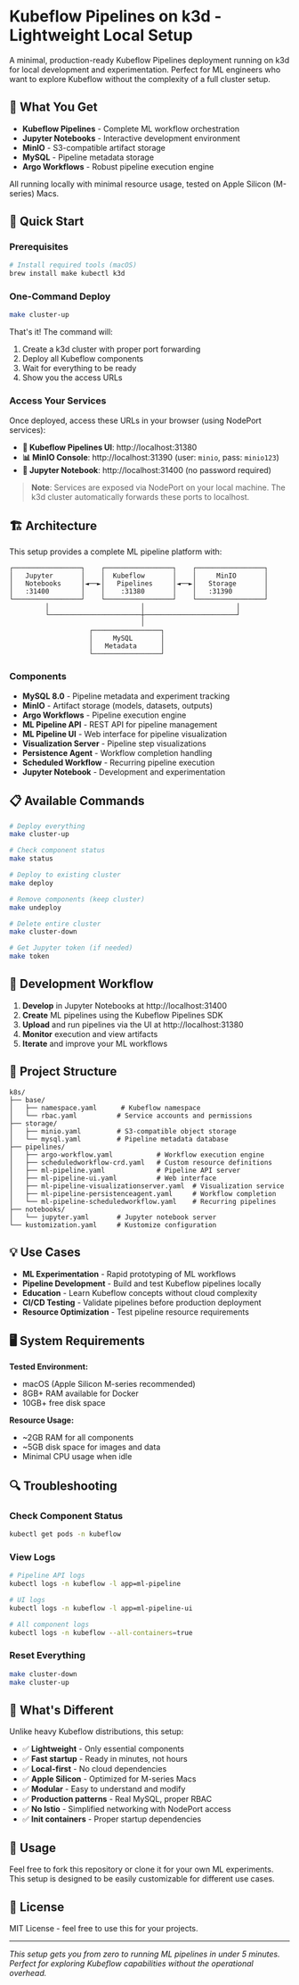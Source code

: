 # Kubeflow Pipelines on k3d - Lightweight Local Setup

A minimal, production-ready Kubeflow Pipelines deployment running on k3d for local development and experimentation. Perfect for ML engineers who want to explore Kubeflow without the complexity of a full cluster setup.

## 🎯 What You Get

- **Kubeflow Pipelines** - Complete ML workflow orchestration
- **Jupyter Notebooks** - Interactive development environment  
- **MinIO** - S3-compatible artifact storage
- **MySQL** - Pipeline metadata storage
- **Argo Workflows** - Robust pipeline execution engine

All running locally with minimal resource usage, tested on Apple Silicon (M-series) Macs.

## 🚀 Quick Start

### Prerequisites

```bash
# Install required tools (macOS)
brew install make kubectl k3d
```

### One-Command Deploy

```bash
make cluster-up
```

That's it! The command will:
1. Create a k3d cluster with proper port forwarding
2. Deploy all Kubeflow components
3. Wait for everything to be ready
4. Show you the access URLs

### Access Your Services

Once deployed, access these URLs in your browser (using NodePort services):

- **🔬 Kubeflow Pipelines UI**: http://localhost:31380
- **📊 MinIO Console**: http://localhost:31390 (user: `minio`, pass: `minio123`)
- **📓 Jupyter Notebook**: http://localhost:31400 (no password required)

> **Note**: Services are exposed via NodePort on your local machine. The k3d cluster automatically forwards these ports to localhost.

## 🏗️ Architecture

This setup provides a complete ML pipeline platform with:

```
┌─────────────────┐    ┌─────────────────┐    ┌─────────────────┐
│   Jupyter       │    │  Kubeflow       │    │     MinIO       │
│   Notebooks     │◄──►│   Pipelines     │◄──►│   Storage       │
│   :31400        │    │    :31380       │    │   :31390        │
└─────────────────┘    └─────────────────┘    └─────────────────┘
         │                       │                       │
         └───────────────────────┼───────────────────────┘
                                 │
                    ┌─────────────────┐
                    │     MySQL       │
                    │   Metadata      │
                    └─────────────────┘
```

### Components

- **MySQL 8.0** - Pipeline metadata and experiment tracking
- **MinIO** - Artifact storage (models, datasets, outputs)
- **Argo Workflows** - Pipeline execution engine
- **ML Pipeline API** - REST API for pipeline management
- **ML Pipeline UI** - Web interface for pipeline visualization
- **Visualization Server** - Pipeline step visualizations
- **Persistence Agent** - Workflow completion handling
- **Scheduled Workflow** - Recurring pipeline execution
- **Jupyter Notebook** - Development and experimentation

## 📋 Available Commands

```bash
# Deploy everything
make cluster-up

# Check component status
make status

# Deploy to existing cluster
make deploy

# Remove components (keep cluster)
make undeploy

# Delete entire cluster
make cluster-down

# Get Jupyter token (if needed)
make token
```

## 🔧 Development Workflow

1. **Develop** in Jupyter Notebooks at http://localhost:31400
2. **Create** ML pipelines using the Kubeflow Pipelines SDK
3. **Upload** and run pipelines via the UI at http://localhost:31380
4. **Monitor** execution and view artifacts
5. **Iterate** and improve your ML workflows

## 📁 Project Structure

```
k8s/
├── base/
│   ├── namespace.yaml      # Kubeflow namespace
│   └── rbac.yaml          # Service accounts and permissions
├── storage/
│   ├── minio.yaml         # S3-compatible object storage
│   └── mysql.yaml         # Pipeline metadata database
├── pipelines/
│   ├── argo-workflow.yaml           # Workflow execution engine
│   ├── scheduledworkflow-crd.yaml   # Custom resource definitions
│   ├── ml-pipeline.yaml             # Pipeline API server
│   ├── ml-pipeline-ui.yaml          # Web interface
│   ├── ml-pipeline-visualizationserver.yaml  # Visualization service
│   ├── ml-pipeline-persistenceagent.yaml     # Workflow completion
│   └── ml-pipeline-scheduledworkflow.yaml    # Recurring pipelines
├── notebooks/
│   └── jupyter.yaml       # Jupyter notebook server
└── kustomization.yaml     # Kustomize configuration
```

## 💡 Use Cases

- **ML Experimentation** - Rapid prototyping of ML workflows
- **Pipeline Development** - Build and test Kubeflow pipelines locally
- **Education** - Learn Kubeflow concepts without cloud complexity
- **CI/CD Testing** - Validate pipelines before production deployment
- **Resource Optimization** - Test pipeline resource requirements

## 🖥️ System Requirements

**Tested Environment:**
- macOS (Apple Silicon M-series recommended)
- 8GB+ RAM available for Docker
- 10GB+ free disk space

**Resource Usage:**
- ~2GB RAM for all components
- ~5GB disk space for images and data
- Minimal CPU usage when idle

## 🔍 Troubleshooting

### Check Component Status
```bash
kubectl get pods -n kubeflow
```

### View Logs
```bash
# Pipeline API logs
kubectl logs -n kubeflow -l app=ml-pipeline

# UI logs  
kubectl logs -n kubeflow -l app=ml-pipeline-ui

# All component logs
kubectl logs -n kubeflow --all-containers=true
```

### Reset Everything
```bash
make cluster-down
make cluster-up
```

## 🚦 What's Different

Unlike heavy Kubeflow distributions, this setup:

- ✅ **Lightweight** - Only essential components
- ✅ **Fast startup** - Ready in minutes, not hours
- ✅ **Local-first** - No cloud dependencies
- ✅ **Apple Silicon** - Optimized for M-series Macs
- ✅ **Modular** - Easy to understand and modify
- ✅ **Production patterns** - Real MySQL, proper RBAC
- ✅ **No Istio** - Simplified networking with NodePort access
- ✅ **Init containers** - Proper startup dependencies

## 🤝 Usage

Feel free to fork this repository or clone it for your own ML experiments. This setup is designed to be easily customizable for different use cases.

## 📄 License

MIT License - feel free to use this for your projects.

---

*This setup gets you from zero to running ML pipelines in under 5 minutes. Perfect for exploring Kubeflow capabilities without the operational overhead.*